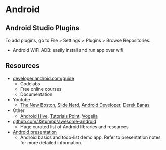 # Android

## Android Studio Plugins
To add plugins, go to File > Settings > Plugins > Browse Repositories.
* Android WiFi ADB: easily install and run app over wifi

## Resources
* [developer.android.com/guide](https://developer.android.com/guide/)
  * Codelabs
  * Free online courses
  * Documentation
* Youtube
  * [The New Boston](https://www.youtube.com/user/thenewboston), [Slide Nerd](https://www.youtube.com/user/slidenerd), [Android Developer](https://www.youtube.com/channel/UCVHFbqXqoYvEWM1Ddxl0QDg), [Derek Banas](https://www.youtube.com/user/derekbanas)
* Other
  * [Android Hive](https://www.androidhive.info/), [Tutorials Point](https://www.tutorialspoint.com/android/index.htm), [Vogella](http://www.vogella.com/tutorials/android.html)
* [github.com/JStumpp/awesome-android](https://github.com/JStumpp/awesome-android)
  * Huge curated list of Android libraries and resources
* [Android presentation](https://github.com/michiganhackers/L2H-Android-Presentation)
  * Android basics and todo-list demo app. Refer to presentation notes for more detailed information.
